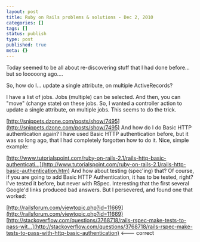 ```yaml
---
layout: post
title: Ruby on Rails problems & solutions - Dec 2, 2010
categories: []
tags: []
status: publish
type: post
published: true
meta: {}
---
```


Today seemed to be all about re-discovering stuff that I had done before... but so looooong ago....

 So, how do I... update a single attribute, on multiple ActiveRecords? 

I have a list of jobs. Jobs (multiple) can be selected. And then, you can "move" (change state) on these jobs. So, I wanted a controller action to update a single attribute, on multiple jobs. This seems to do the trick. 
 
[http://snippets.dzone.com/posts/show/7495](http://snippets.dzone.com/posts/show/7495) 
 And how do I do Basic HTTP authentication again? 
 I have used Basic HTTP authentication before, but it was so long ago, that I had completely forgotten how to do it. Nice, simple example: 
 
[http://www.tutorialspoint.com/ruby-on-rails-2.1/rails-http-basic-authenticati...](http://www.tutorialspoint.com/ruby-on-rails-2.1/rails-http-basic-authentication.htm) 
 And how about testing (spec'ing) that? 
 Of course, if you are going to add Basic HTTP Authentication, it has to be tested, right? I've tested it before, but never with RSpec. Interesting that the first several Google'd links produced bad answers. But I persevered, and found one that worked: 
 
[http://railsforum.com/viewtopic.php?id=11669](http://railsforum.com/viewtopic.php?id=11669) 
[http://stackoverflow.com/questions/3768718/rails-rspec-make-tests-to-pass-wit...](http://stackoverflow.com/questions/3768718/rails-rspec-make-tests-to-pass-with-http-basic-authentication) <--- correct
